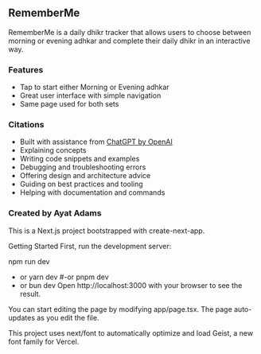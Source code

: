 ## RememberMe

RememberMe is a daily dhikr tracker that allows users to choose between morning or evening adhkar and complete their daily dhikr in an interactive way.

### Features
- Tap to start either Morning or Evening adhkar
- Great user interface with simple navigation
- Same page used for both sets 

### Citations
- Built with assistance from [ChatGPT by OpenAI](https://openai.com/chatgpt)
- Explaining concepts
- Writing code snippets and examples
- Debugging and troubleshooting errors
- Offering design and architecture advice
- Guiding on best practices and tooling
- Helping with documentation and commands


 ### Created by Ayat Adams


This is a Next.js project bootstrapped with create-next-app.

Getting Started
First, run the development server:

npm run dev
- or
yarn dev
#-or
pnpm dev
- or
bun dev
Open http://localhost:3000 with your browser to see the result.

You can start editing the page by modifying app/page.tsx. The page auto-updates as you edit the file.

This project uses next/font to automatically optimize and load Geist, a new font family for Vercel.
